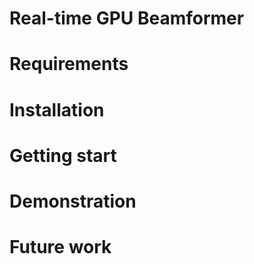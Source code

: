 # Real-time GPU Beamformer


# Requirements 


# Installation 


# Getting start 


# Demonstration 


# Future work




